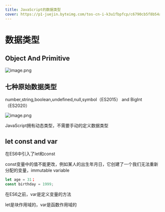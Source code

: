```yaml
---
title: JavaScript的数据类型
cover: https://p1-juejin.byteimg.com/tos-cn-i-k3u1fbpfcp/c6790cb5f8b54a348c72a5ad0d269734~tplv-k3u1fbpfcp-zoom-in-crop-mark:1512:0:0:0.awebp?
---
```


# 数据类型
## Object And Primitive

![image.png](https://p6-juejin.byteimg.com/tos-cn-i-k3u1fbpfcp/6e7f93537da244319880df10399d5060~tplv-k3u1fbpfcp-watermark.image?)

## 七种原始数据类型
number,string,boolean,undefined,null,symbol（ES2015） and BigInt（ES2020）

![image.png](https://p6-juejin.byteimg.com/tos-cn-i-k3u1fbpfcp/87b18a57ad8c4ac5830c848df92783e3~tplv-k3u1fbpfcp-watermark.image?)

JavaScript拥有动态类型，不需要手动的定义数据类型
## let const and var
在ES6中引入了let和const

const变量中的值不能更改，例如某人的出生年月日，它创建了一个我们无法重新分配的变量，immutable variable

```js
let age = 31；
const birthday = 1999;
```
在ES6之前，var是定义变量的方法

let是块作用域的，var是函数作用域的

